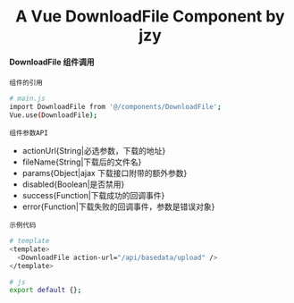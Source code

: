 <h1 align="center">
  A Vue DownloadFile Component by jzy
</h1>

#### DownloadFile 组件调用

`组件的引用`

```bash
# main.js
import DownloadFile from '@/components/DownloadFile';
Vue.use(DownloadFile);
```

`组件参数API`

- actionUrl{String|必选参数，下载的地址}
- fileName{String|下载后的文件名}
- params{Object|ajax 下载接口附带的额外参数}
- disabled{Boolean|是否禁用}
- success{Function|下载成功的回调事件}
- error{Function|下载失败的回调事件，参数是错误对象}

`示例代码`

```bash
# template
<template>
  <DownloadFile action-url="/api/basedata/upload" />
</template>

# js
export default {};
```
